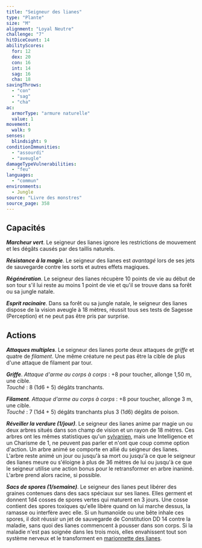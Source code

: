 ```yaml
---
title: "Seigneur des lianes"
type: "Plante"
size: "M"
alignment: "Loyal Neutre"
challenge: "7"
hitDiceCount: 14
abilityScores:
  for: 12
  dex: 20
  con: 16
  int: 14
  sag: 16
  cha: 18
savingThrows:
  - "con"
  - "sag"
  - "cha"
ac:
  armorType: "armure naturelle"
  value: 1
movement:
  walk: 9
senses:
  blindsight: 9
conditionImmunities:
  - "assourdi"
  - "aveugle"
damageTypeVulnerabilities:
  - "feu"
languages:
  - "commun"
environments:
  - Jungle
source: "Livre des monstres"
source_page: 358
---
```

## Capacités
_**Marcheur vert**_. Le seigneur des lianes ignore les restrictions de mouvement et les dégâts causés par des taillis naturels.

_**Résistance à la magie**_. Le seigneur des lianes est _avantagé_ lors de ses jets de sauvegarde contre les sorts et autres effets magiques.

_**Régénération**_. Le seigneur des lianes récupère 10 points de vie au début de son tour s'il lui reste au moins 1 point de vie et qu'il se trouve dans sa forêt ou sa jungle natale.

_**Esprit racinaire**_. Dans sa forêt ou sa jungle natale, le seigneur des lianes dispose de la vision aveugle à 18 mètres, réussit tous ses tests de Sagesse (Perception) et ne peut pas être pris par surprise.

## Actions
_**Attaques multiples**_. Le seigneur des lianes porte deux attaques de _griffe_ et quatre de _filament_. Une même créature ne peut pas être la cible de plus d'une attaque de filament par tour.

_**Griffe**_. _Attaque d'arme au corps à corps_ : +8 pour toucher, allonge 1,50 m, une cible.  
_Touché_ : 8 (1d6 + 5) dégâts tranchants.

_**Filament**_. _Attaque d'arme au corps à corps_ : +8 pour toucher, allonge 3 m, une cible.  
_Touché_ : 7 (1d4 + 5) dégâts tranchants plus 3 (1d6) dégâts de poison.

_**Réveiller la verdure (1/jour)**_. Le seigneur des lianes anime par magie un ou deux arbres situés dans son champ de vision et un rayon de 18 mètres. Ces arbres ont les mêmes statistiques qu'un [sylvanien](/bestiaire/sylvanien/), mais une Intelligence et un Charisme de 1, ne peuvent pas parler et n'ont que coup comme option d'action. Un arbre animé se comporte en allié du seigneur des lianes. L'arbre reste animé un jour ou jusqu'à sa mort ou jusqu'à ce que le seigneur des lianes meure ou s'éloigne à plus de 36 mètres de lui ou jusqu'à ce que le seigneur utilise une action bonus pour le retransformer en arbre inanimé. L'arbre prend alors racine, si possible.

_**Sacs de spores (1/semaine)**_. Le seigneur des lianes peut libérer des graines contenues dans des sacs spéciaux sur ses lianes. Elles germent et donnent 1d4 cosses de spores vertes qui maturent en 3 jours. Une cosse contient des spores toxiques qu'elle libère quand on lui marche dessus, la ramasse ou interfère avec elle. Si un humanoïde ou une bête inhale ces spores, il doit réussir un jet de sauvegarde de Constitution DD 14 contre la maladie, sans quoi des lianes commencent à pousser dans son corps. Si la maladie n'est pas soignée dans les trois mois, elles envahissent tout son système nerveux et le transforment en [marionnette des lianes](/bestiaire/marionnette-des-lianes/).
